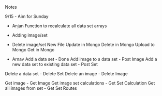 Notes

9/15 - Aim for Sunday
- Anjan 
Function to recalculate all data set arrays
 - Adding image/set
 - Delete image/set
New File
  Update in Mongo 
  Delete in Mongo
  Upload to Mongo
  Get in Mongo
  
- Arnav
Add a data set - Done
Add image to a data set - Post Image
Add a new data set to existing data set - Post Set

Delete a data set - Delete Set
Delete an image - Delete Image

Get image - Get Image
Get image set calculations - Get Set Calculation
Get all images from set - Get Set Routes
